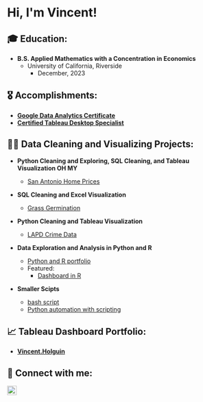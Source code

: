<h1>Hi, I'm Vincent! </h1>

<h2>🎓 Education:</h2>

- <b>B.S. Applied Mathematics with a Concentration in Economics</b>
  - University of California, Riverside
      - December, 2023

<h2>🎖 Accomplishments:</h2>

- <b>[Google Data Analytics Certificate](https://www.coursera.org/account/accomplishments/professional-cert/6TM3F9WLB9B8?utm_source=link&utm_medium=certificate&utm_content=cert_image&utm_campaign=sharing_cta&utm_product=prof)</b>
- <b>[Certified Tableau Desktop Specialist](https://www.credly.com/badges/29931a08-4ebc-4536-995a-3c7c72d8c253)</b>

<h2>👨‍💻 Data Cleaning and Visualizing Projects:</h2>

- <b>Python Cleaning and Exploring, SQL Cleaning, and Tableau Visualization OH MY</b>
  - [San Antonio Home Prices](https://github.com/V-Holguin/SanAntonioHomes/tree/main)

- <b>SQL Cleaning and Excel Visualization</b>
  - [Grass Germination](https://github.com/V-Holguin/Grass-Germination/tree/main)
 
- <b>Python Cleaning and Tableau Visualization</b>
  - [LAPD Crime Data](https://github.com/V-Holguin/LAPD-Crime)

- <b>Data Exploration and Analysis in Python and R</b>
  - [Python and R portfolio](https://github.com/V-Holguin/Data-Exploration/tree/main)
  - Featured:
      - [Dashboard in R](https://github.com/V-Holguin/Data-Exploration/tree/main/AmazonBooks)

- <b>Smaller Scipts</b>
  - [bash script](https://github.com/V-Holguin/SimpleBash/tree/main)
  - [Python automation with scripting](https://github.com/V-Holguin/PythonScripting)
 
<h2>📈 Tableau Dashboard Portfolio:</h2>

- <b>[Vincent.Holguin](https://public.tableau.com/app/profile/vincent.holguin/vizzes)

<h2> 🤳 Connect with me:</h2>

[<img align="left" alt="VincentHolguin | LinkedIn" width="22px" src="https://cdn.jsdelivr.net/npm/simple-icons@v3/icons/linkedin.svg" />][linkedin]

[linkedin]: https://www.linkedin.com/in/vincent-holguin-860635296/
